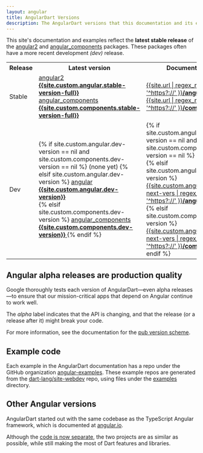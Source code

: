 ```yaml
---
layout: angular
title: AngularDart Versions
description: The AngularDart versions that this documentation and its examples use.
---
```

This site's documentation and examples reflect
the **latest stable release** of the
[angular2](https://pub.dartlang.org/packages/angular2) and
[angular_components](https://pub.dartlang.org/packages/angular_components)
packages. These packages often have a more recent development _(dev)_ release.

<table>
  <tr>
    <th>Release</th>
    <th>Latest version</th>
    <th>Documentation</th>
  </tr>
  <tr>
    <td>
      Stable
    </td>
    <td>
      <a href="https://pub.dartlang.org/packages/angular2/versions/{{site.custom.angular.stable-version-full}}#pub-pkg-tab-changelog">
        angular2 <b>{{site.custom.angular.stable-version-full}}</b>
      </a>
      <br>
      <a href="https://pub.dartlang.org/packages/angular_components/versions/{{site.custom.components.stable-version-full}}#pub-pkg-tab-changelog">
        angular_components <b>{{site.custom.components.stable-version-full}}</b>
      </a>
    </td>
    <td>
      <a href="/angular/guide">
        {{site.url | regex_replace: '^https?://' }}<b>/angular/guide</b>
      </a>
      <br>
      <a href="/components">
        {{site.url | regex_replace: '^https?://' }}<b>/components</b>
      </a>
    </td>
  </tr>
  <tr>
    <td>
      Dev
    </td>
    <td>
      {% if site.custom.angular.dev-version == nil and site.custom.components.dev-version == nil %}
      (none yet)
      {% elsif site.custom.angular.dev-version %}
      <a href="https://pub.dartlang.org/packages/angular/versions/{{site.custom.angular.dev-version}}#pub-pkg-tab-changelog">
        angular <b>{{site.custom.angular.dev-version}}</b>
      </a>
      <br>
      {% elsif site.custom.components.dev-version %}
      <a href="https://pub.dartlang.org/packages/angular_components/versions/{{site.custom.angular.dev-version}}#pub-pkg-tab-changelog">
        angular_components <b>{{site.custom.components.dev-version}}</b>
      </a>
      {% endif %}
    </td>
    <td>
      {% if site.custom.angular.dev-version == nil and site.custom.components.dev-version == nil %}
      (none yet)
      {% elsif site.custom.angular.dev-version %}
      <a href="{{site.custom.angular.url-next-vers}}/angular/guide">
        {{site.custom.angular.url-next-vers | regex_replace: '^https?://' }}<b>/angular/guide</b>
      </a>
      <br>
      {% elsif site.custom.components.dev-version %}
      <a href="{{site.custom.angular.url-next-vers}}/components">
        {{site.custom.angular.url-next-vers | regex_replace: '^https?://' }}<b>/components</b>
      </a>
      {% endif %}
    </td>
  </tr>
</table>

<!-- Comment out when we're not in alpha -->
## Angular alpha releases are production quality

Google thoroughly tests each version of AngularDart—even alpha releases—to
ensure that our mission-critical apps that depend on Angular continue to work well.

The _alpha_ label indicates that the API is changing,
and that the release (or a release after it) might break your code.

For more information, see the documentation for
the [pub version scheme](https://www.dartlang.org/tools/pub/versioning).
<!-- -->

## Example code

Each example in the AngularDart documentation has a repo under the GitHub organization
[angular-examples](https://github.com/angular-examples).
These example repos are generated from the [dart-lang/site-webdev]({{site.repo}}) repo,
using files under the [examples]({{site.repo}}/tree/master/examples) directory.


## Other Angular versions

AngularDart started out with the same codebase as the TypeScript Angular framework,
which is documented at [angular.io](https://angular.io).

Although the [code is now separate](http://news.dartlang.org/2016/07/angulardart-is-going-all-dart.html),
the two projects are as similar as possible,
while still making the most of Dart features and libraries.
